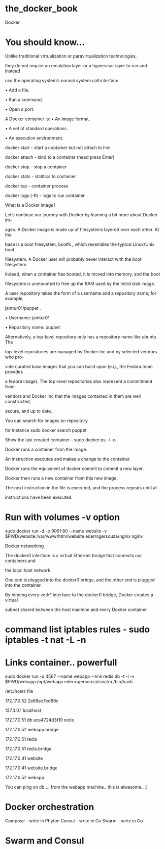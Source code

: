 # the_docker_book
Docker

# You should know...

Unlike traditional virtualization or paravirtualization technologies,

they do not require an emulation layer or a hypervisor layer to run and instead

use the operating system’s normal system call interface

• Add a file.

• Run a command.

• Open a port.

A Docker container is:
• An image format.

• A set of standard operations.

• An execution environment.

docker start - start a container but not attach to him

docker attach - bind to a container (need press Enter)

docker stop - stop a container

docker stats - statitics to container

docker top  - container process

docker logs (-ft) - logs to run container


What is a Docker image?

Let’s continue our journey with Docker by learning a bit more about Docker im-

ages. A Docker image is made up of filesystems layered over each other. At the

base is a boot filesystem, bootfs , which resembles the typical Linux/Unix boot

filesystem. A Docker user will probably never interact with the boot filesystem.

Indeed, when a container has booted, it is moved into memory, and the boot

filesystem is unmounted to free up the RAM used by the initrd disk image.


A user repository takes the form of a username and a repository name; for example,

jamtur01/puppet .

• Username: jamtur01

• Repository name: puppet

Alternatively, a top-level repository only has a repository name like ubuntu . The

top-level repositories are managed by Docker Inc and by selected vendors who pro-

vide curated base images that you can build upon (e.g., the Fedora team provides

a fedora image). The top-level repositories also represent a commitment from

vendors and Docker Inc that the images contained in them are well constructed,

secure, and up to date.

You can search for images on repository

for instance sudo docker search puppet

Show the last created container - sudo docker ps -l -q


Docker runs a container from the image.

An instruction executes and makes a change to the container.

Docker runs the equivalent of docker commit to commit a new layer.

Docker then runs a new container from this new image.

The next instruction in the file is executed, and the process repeats until all

instructions have been executed.

# Run with volumes -v option

sudo docker run -d -p 9091:80 --name website -v $PWD/website:/var/www/html/website ederrogersouza/nginx nginx

Docker networking

The docker0 interface is a virtual Ethernet bridge that connects our containers and

the local host network.

One end is plugged into the docker0 bridge, and the other end is plugged into the container.

By binding every veth* interface to the docker0 bridge, Docker creates a virtual

subnet shared between the host machine and every Docker container

# command list iptables rules - sudo iptables -t nat -L -n

# Links container.. powerfull

sudo docker run -p 4567 --name webapp --link redis:db -t -i -v $PWD/webapp:/opt/webapp ederrogersouza/sinatra /bin/bash

/etc/hosts file

172.17.0.52	2e66ac7ed88c

127.0.0.1	localhost

172.17.0.51	db aca4724d3f19 redis

172.17.0.52	webapp.bridge

172.17.0.51	redis

172.17.0.51	redis.bridge

172.17.0.41	website

172.17.0.41	website.bridge

172.17.0.52	webapp

You can ping on db ... from the webapp machine.. this is alwesome.. :)

# Docker orchestration
Compose - write in Phyton
Consul - write in Go
Swarm - write in Go

# Swarm and Consul
